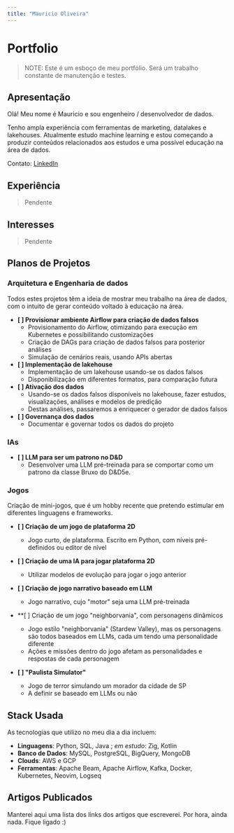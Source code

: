 ```yaml
---
title: "Mauricio Oliveira"
---
```


# Portfolio

> NOTE: Este é um esboço de meu portfólio. Será um trabalho constante de manutenção e testes.

## Apresentação  

Olá! Meu nome é Mauricio e sou engenheiro / desenvolvedor de dados. 

Tenho ampla experiência com ferramentas de marketing, datalakes e lakehouses. Atualmente estudo machine learning e estou começando a produzir conteúdos relacionados aos estudos e uma possível educação na área de dados.

Contato: [LinkedIn](https://www.linkedin.com/in/mauasoliveira/)

## Experiência

> Pendente

## Interesses

> Pendente

## Planos de Projetos  

### Arquitetura e Engenharia de dados

Todos estes projetos têm a ideia de mostrar meu trabalho na área de dados, com o intuito de gerar conteúdo voltado à educação na área.

- **[ ] Provisionar ambiente Airflow para criação de dados falsos**  
  - Provisionamento do Airflow, otimizando para execução em Kubernetes e possibilitando customizações
  - Criação de DAGs para criação de dados falsos para posterior análises
  - Simulação de cenários reais, usando APIs abertas
- **[ ] Implementação de lakehouse**  
  - Implementação de um lakehouse usando-se os dados falsos
  - Disponibilização em diferentes formatos, para comparação futura
- **[ ] Ativação dos dados**
  - Usando-se os dados falsos disponíveis no lakehouse, fazer estudos, visualizações, análises e modelos de predição
  - Destas análises, passaremos a enriquecer o gerador de dados falsos
- **[ ] Governança dos dados**
  - Documentar e governar todos os dados do projeto

### IAs

- **[ ] LLM para ser um patrono no D&D**
  - Desenvolver uma LLM pré-treinada para se comportar como um patrono da classe Bruxo do D&D5e.


### Jogos

Criação de mini-jogos, que é um hobby recente que pretendo estimular em diferentes linguagens e frameworks.

- **[ ] Criação de um jogo de plataforma 2D**
  - Jogo curto, de plataforma. Escrito em Python, com níveis pré-definidos ou editor de nível
- **[ ] Criação de uma IA para jogar plataforma 2D**
  - Utilizar modelos de evolução para jogar o jogo anterior

- **[ ] Criação de jogo narrativo baseado em LLM**
  - Jogo narrativo, cujo "motor" seja uma LLM pré-treinada

- **[ ] Criação de um jogo "neighborvania", com personagens dinâmicos
  - Jogo estilo "neighborvania" (Stardew Valley), mas os personagens são todos baseados em LLMs, cada um tendo uma personalidade diferente
  - Ações e missões dentro do jogo afetam as personalidades e respostas de cada personagem

- **[ ] "Paulista Simulator"**
  - Jogo de terror simulando um morador da cidade de SP
  - A definir se baseado em LLMs ou não


## Stack Usada  
As tecnologias que utilizo no meu dia a dia incluem:  
- **Linguagens**: Python, SQL, Java ; _em estudo_: Zig, Kotlin
- **Banco de Dados**: MySQL, PostgreSQL, BigQuery, MongoDB  
- **Clouds**: AWS e GCP
- **Ferramentas**: Apache Beam, Apache Airflow, Kafka, Docker, Kubernetes, Neovim, Logseq  

## Artigos Publicados  

Manterei aqui uma lista dos links dos artigos que escreverei. Por hora, ainda nada.
Fique ligado :)


